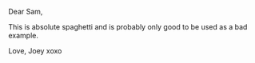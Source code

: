 Dear Sam,

This is absolute spaghetti and is probably only good to be used as a bad example.

Love, Joey xoxo
